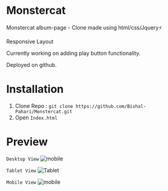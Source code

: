 # Monstercat
 Monstercat album-page - Clone made using html/css/Jquery⚡

Responsive Layout

Currently working on adding play button functionality.

Deployed on github.

# Installation
1. Clone Repo : ```git clone https://github.com/Bishal-Pahari/Monstercat.git```
2. Open ``Index.html``

# Preview
```Desktop View```
![mobile](https://user-images.githubusercontent.com/61013432/196026504-6822c2dd-ccf6-41f0-9ec8-113f53cbcd51.png)

```Tablet View```
![Tablet](https://user-images.githubusercontent.com/61013432/196026651-a6c4fc86-0959-430b-84b7-f9d60d6688e5.png)

```Mobile View```
![mobile](https://user-images.githubusercontent.com/61013432/196026655-4827bc0f-8a3f-4e25-801a-0f6ddce8a4f5.png)

